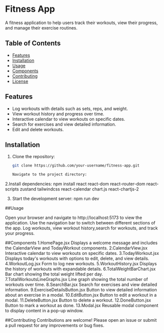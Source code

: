 # Fitness App

A fitness application to help users track their workouts, view their progress, and manage their exercise routines.

## Table of Contents

- [Features](#features)
- [Installation](#installation)
- [Usage](#usage)
- [Components](#components)
- [Contributing](#contributing)
- [License](#license)

## Features

- Log workouts with details such as sets, reps, and weight.
- View workout history and progress over time.
- Interactive calendar to view workouts on specific dates.
- Search for exercises and view detailed information.
- Edit and delete workouts.

## Installation

1. Clone the repository:

   ```bash
   git clone https://github.com/your-username/fitness-app.git

   Navigate to the project directory:

2.Install dependencies:
  npm install react react-dom react-router-dom react-scripts zustand tailwindcss react-calendar chart.js react-chartjs-2
  

3. Start the development server:
   npm run dev

##Usage

Open your browser and navigate to http://localhost:5173 to view the application.
Use the navigation bar to switch between different sections of the app.
Log workouts, view workout history,search for workouts, and track your progress.

##Components
1.HomePage.jsx
  Displays a welcome message and includes the CalendarView and TodayWorkout components.
2.CalendarView.jsx
  Interactive calendar to view workouts on specific dates.
3.TodayWorkout.jsx
  Displays today's workouts with options to edit, delete, and view details.
4.WorkoutLog.jsx
  Form to log new workouts.
5.WorkoutHistory.jsx
  Displays the history of workouts with expandable details.
6.TotalWeightBarChart.jsx
  Bar chart showing the total weight lifted per day.
7.TotalWorkoutsLineGraphs.jsx
  Line graph showing the total number of workouts over time.
8.SearchBar.jsx
  Search for exercises and view detailed information.
9.ExerciseDetailsButton.jsx
  Button to view detailed information about an exercise in a modal.
10.EditButton.jsx
  Button to edit a workout in a modal.
11.DeleteButton.jsx
  Button to delete a workout.
12.DoneButton.jsx
  Button to mark a workout as done.
13.Modal.jsx
  Reusable modal component to display content in a pop-up window.
  
##Contributing
Contributions are welcome! Please open an issue or submit a pull request for any improvements or bug fixes.
